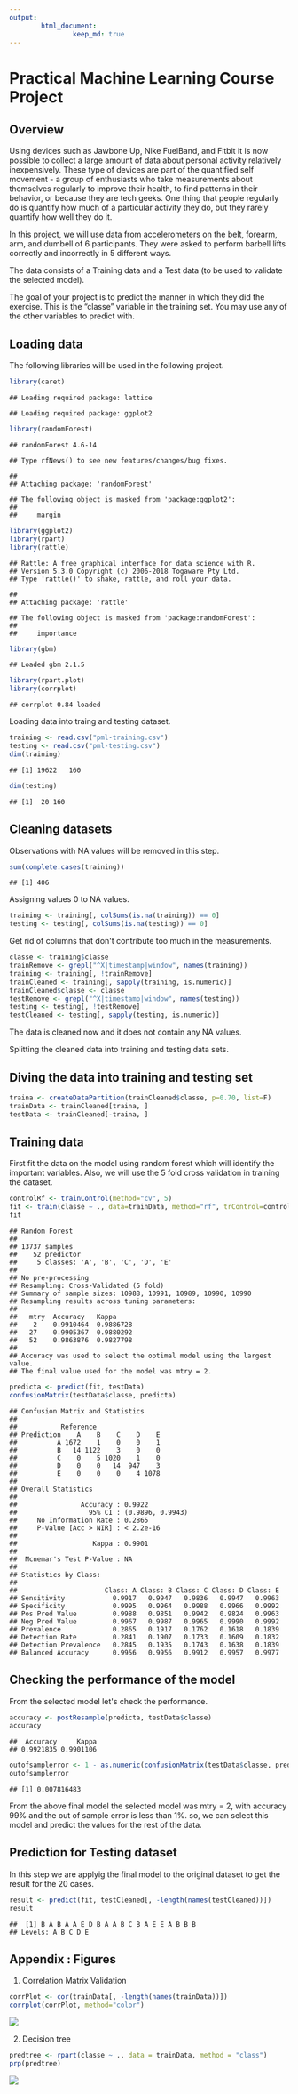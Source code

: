 ```yaml
---
output:
        html_document:
                keep_md: true
---
```

Practical Machine Learning Course Project
============================================

## Overview

Using devices such as Jawbone Up, Nike FuelBand, and Fitbit it is now possible to collect a large amount of data about personal activity relatively inexpensively. These type of devices are part of the quantified self movement - a group of enthusiasts who take measurements about themselves regularly to improve their health, to find patterns in their behavior, or because they are tech geeks. One thing that people regularly do is quantify how much of a particular activity they do, but they rarely quantify how well they do it.

In this project, we will use data from accelerometers on the belt, forearm, arm, and dumbell of 6 participants. They were asked to perform barbell lifts correctly and incorrectly in 5 different ways.

The data consists of a Training data and a Test data (to be used to validate the selected model).

The goal of your project is to predict the manner in which they did the exercise. This is the “classe” variable in the training set. You may use any of the other variables to predict with.

## Loading data

The following libraries will be used in the following project.


```r
library(caret)
```

```
## Loading required package: lattice
```

```
## Loading required package: ggplot2
```

```r
library(randomForest)
```

```
## randomForest 4.6-14
```

```
## Type rfNews() to see new features/changes/bug fixes.
```

```
## 
## Attaching package: 'randomForest'
```

```
## The following object is masked from 'package:ggplot2':
## 
##     margin
```

```r
library(ggplot2)
library(rpart)
library(rattle)
```

```
## Rattle: A free graphical interface for data science with R.
## Version 5.3.0 Copyright (c) 2006-2018 Togaware Pty Ltd.
## Type 'rattle()' to shake, rattle, and roll your data.
```

```
## 
## Attaching package: 'rattle'
```

```
## The following object is masked from 'package:randomForest':
## 
##     importance
```

```r
library(gbm)
```

```
## Loaded gbm 2.1.5
```

```r
library(rpart.plot)
library(corrplot)
```

```
## corrplot 0.84 loaded
```

Loading data into traing and testing dataset.


```r
training <- read.csv("pml-training.csv")
testing <- read.csv("pml-testing.csv")
dim(training)
```

```
## [1] 19622   160
```

```r
dim(testing)
```

```
## [1]  20 160
```

## Cleaning datasets

Observations with NA values will be removed in this step.


```r
sum(complete.cases(training))
```

```
## [1] 406
```

Assigning values 0 to NA values.


```r
training <- training[, colSums(is.na(training)) == 0] 
testing <- testing[, colSums(is.na(testing)) == 0] 
```

Get rid of columns that don't contribute too much in the measurements.


```r
classe <- training$classe
trainRemove <- grepl("^X|timestamp|window", names(training))
training <- training[, !trainRemove]
trainCleaned <- training[, sapply(training, is.numeric)]
trainCleaned$classe <- classe
testRemove <- grepl("^X|timestamp|window", names(testing))
testing <- testing[, !testRemove]
testCleaned <- testing[, sapply(testing, is.numeric)]
```

The data is cleaned now and it does not contain any  NA values.

Splitting the cleaned data into training and testing data sets.

## Diving the data into training and testing set


```r
traina <- createDataPartition(trainCleaned$classe, p=0.70, list=F)
trainData <- trainCleaned[traina, ]
testData <- trainCleaned[-traina, ]
```

## Training data

First fit the data on the model using random forest which will identify the important variables. Also, we will use the 5 fold cross validation in training the dataset.


```r
controlRf <- trainControl(method="cv", 5)
fit <- train(classe ~ ., data=trainData, method="rf", trControl=controlRf, ntree=250)
fit
```

```
## Random Forest 
## 
## 13737 samples
##    52 predictor
##     5 classes: 'A', 'B', 'C', 'D', 'E' 
## 
## No pre-processing
## Resampling: Cross-Validated (5 fold) 
## Summary of sample sizes: 10988, 10991, 10989, 10990, 10990 
## Resampling results across tuning parameters:
## 
##   mtry  Accuracy   Kappa    
##    2    0.9910464  0.9886728
##   27    0.9905367  0.9880292
##   52    0.9863876  0.9827798
## 
## Accuracy was used to select the optimal model using the largest value.
## The final value used for the model was mtry = 2.
```


```r
predicta <- predict(fit, testData)
confusionMatrix(testData$classe, predicta)
```

```
## Confusion Matrix and Statistics
## 
##           Reference
## Prediction    A    B    C    D    E
##          A 1672    1    0    0    1
##          B   14 1122    3    0    0
##          C    0    5 1020    1    0
##          D    0    0   14  947    3
##          E    0    0    0    4 1078
## 
## Overall Statistics
##                                           
##                Accuracy : 0.9922          
##                  95% CI : (0.9896, 0.9943)
##     No Information Rate : 0.2865          
##     P-Value [Acc > NIR] : < 2.2e-16       
##                                           
##                   Kappa : 0.9901          
##                                           
##  Mcnemar's Test P-Value : NA              
## 
## Statistics by Class:
## 
##                      Class: A Class: B Class: C Class: D Class: E
## Sensitivity            0.9917   0.9947   0.9836   0.9947   0.9963
## Specificity            0.9995   0.9964   0.9988   0.9966   0.9992
## Pos Pred Value         0.9988   0.9851   0.9942   0.9824   0.9963
## Neg Pred Value         0.9967   0.9987   0.9965   0.9990   0.9992
## Prevalence             0.2865   0.1917   0.1762   0.1618   0.1839
## Detection Rate         0.2841   0.1907   0.1733   0.1609   0.1832
## Detection Prevalence   0.2845   0.1935   0.1743   0.1638   0.1839
## Balanced Accuracy      0.9956   0.9956   0.9912   0.9957   0.9977
```

## Checking the performance of the model

From the selected model let's check the performance.


```r
accuracy <- postResample(predicta, testData$classe)
accuracy
```

```
##  Accuracy     Kappa 
## 0.9921835 0.9901106
```


```r
outofsamplerror <- 1 - as.numeric(confusionMatrix(testData$classe, predicta)$overall[1])
outofsamplerror
```

```
## [1] 0.007816483
```

From the above final model the selected model was mtry = 2, with accuracy 99% and the out of sample error is less than 1%. so, we can select this model and predict the values for the rest of the data.

## Prediction for Testing dataset

In this step we are applyig the final model to the original dataset to get the result for the 20 cases.


```r
result <- predict(fit, testCleaned[, -length(names(testCleaned))])
result
```

```
##  [1] B A B A A E D B A A B C B A E E A B B B
## Levels: A B C D E
```

## Appendix : Figures

1) Correlation Matrix Validation


```r
corrPlot <- cor(trainData[, -length(names(trainData))])
corrplot(corrPlot, method="color")
```

![](course-project_files/figure-html/unnamed-chunk-12-1.png)<!-- -->

2) Decision tree 


```r
predtree <- rpart(classe ~ ., data = trainData, method = "class")
prp(predtree)
```

![](https://github.com/archit2606/Practical-Machine-Learning/blob/master/prediction%20tree.png)<!-- -->

